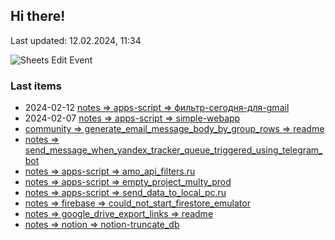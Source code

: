 ## Hi there!

Last updated: 12.02.2024, 11:34

![Sheets Edit Event](https://en1t1jt2c6ghd7u.m.pipedream.net)

### Last items

- 2024-02-12 [notes &#x3D;&gt; apps-script &#x3D;&gt; фильтр-сегодня-для-gmail](docs&#x2F;notes&#x2F;apps-script&#x2F;фильтр-сегодня-для-gmail.md)
- 2024-02-07 [notes &#x3D;&gt; apps-script &#x3D;&gt; simple-webapp](docs&#x2F;notes&#x2F;apps-script&#x2F;simple-webapp.md)
- [community &#x3D;&gt; generate_email_message_body_by_group_rows &#x3D;&gt; readme](docs&#x2F;community&#x2F;generate_email_message_body_by_group_rows&#x2F;readme.md)
- [notes &#x3D;&gt; send_message_when_yandex_tracker_queue_triggered_using_telegram_bot](docs&#x2F;notes&#x2F;send_message_when_yandex_tracker_queue_triggered_using_telegram_bot.md)
- [notes &#x3D;&gt; apps-script &#x3D;&gt; amo_api_filters.ru](docs&#x2F;notes&#x2F;apps-script&#x2F;amo_api_filters.ru.md)
- [notes &#x3D;&gt; apps-script &#x3D;&gt; empty_project_multy_prod](docs&#x2F;notes&#x2F;apps-script&#x2F;empty_project_multy_prod.md)
- [notes &#x3D;&gt; apps-script &#x3D;&gt; send_data_to_local_pc.ru](docs&#x2F;notes&#x2F;apps-script&#x2F;send_data_to_local_pc.ru.md)
- [notes &#x3D;&gt; firebase &#x3D;&gt; could_not_start_firestore_emulator](docs&#x2F;notes&#x2F;firebase&#x2F;could_not_start_firestore_emulator.md)
- [notes &#x3D;&gt; google_drive_export_links &#x3D;&gt; readme](docs&#x2F;notes&#x2F;google_drive_export_links&#x2F;readme.md)
- [notes &#x3D;&gt; notion &#x3D;&gt; notion-truncate_db](docs&#x2F;notes&#x2F;notion&#x2F;notion-truncate_db.md)
